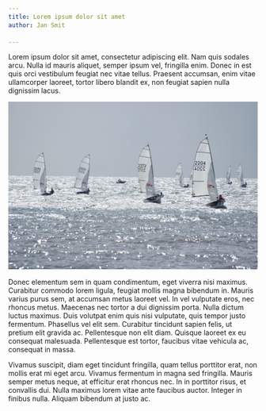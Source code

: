```yaml
---
title: Lorem ipsum dolor sit amet
author: Jan Smit

---
```

Lorem ipsum dolor sit amet, consectetur adipiscing elit. Nam quis sodales arcu. Nulla id mauris aliquet, semper ipsum vel, fringilla enim. Donec in est quis orci vestibulum feugiat nec vitae tellus. Praesent accumsan, enim vitae ullamcorper laoreet, tortor libero blandit ex, non feugiat sapien nulla dignissim lacus.

![](/uploads/bg2.jpg)

Donec elementum sem in quam condimentum, eget viverra nisi maximus. Curabitur commodo lorem ligula, feugiat mollis magna bibendum in. Mauris varius purus sem, at accumsan metus laoreet vel. In vel vulputate eros, nec rhoncus metus. Maecenas nec tortor a dui dignissim porta. Nulla dictum luctus maximus. Duis volutpat enim quis nisi vulputate, quis tempor justo fermentum. Phasellus vel elit sem. Curabitur tincidunt sapien felis, ut pretium elit gravida ac. Pellentesque non elit diam. Quisque laoreet ex eu consequat malesuada. Pellentesque est tortor, faucibus vitae vehicula ac, consequat in massa.

Vivamus suscipit, diam eget tincidunt fringilla, quam tellus porttitor erat, non mollis erat mi eget arcu. Vivamus fermentum in magna sed fringilla. Mauris semper metus neque, at efficitur erat rhoncus nec. In in porttitor risus, et convallis dui. Nulla maximus lorem vitae ante faucibus auctor. Integer in finibus nulla. Aliquam bibendum at justo ac.